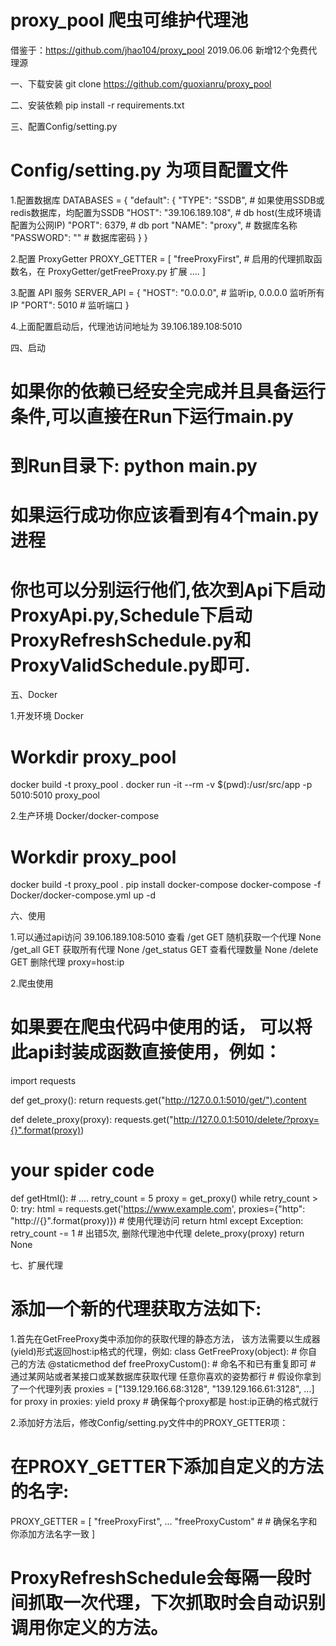 # proxy_pool 爬虫可维护代理池


借鉴于：https://github.com/jhao104/proxy_pool
2019.06.06 新增12个免费代理源


一、下载安装
git clone https://github.com/guoxianru/proxy_pool


二、安装依赖
pip install -r requirements.txt


三、配置Config/setting.py
# Config/setting.py 为项目配置文件

1.配置数据库
DATABASES = {
    "default": {
        "TYPE": "SSDB",             # 如果使用SSDB或redis数据库，均配置为SSDB
        "HOST": "39.106.189.108",   # db host(生成环境请配置为公网IP)
        "PORT": 6379,               # db port
        "NAME": "proxy",            # 数据库名称
        "PASSWORD": ""              # 数据库密码
    }
}

2.配置 ProxyGetter
PROXY_GETTER = [
    "freeProxyFirst",      # 启用的代理抓取函数名，在 ProxyGetter/getFreeProxy.py 扩展
    ....
]

3.配置 API 服务
SERVER_API = {
    "HOST": "0.0.0.0",  # 监听ip, 0.0.0.0 监听所有IP
    "PORT": 5010        # 监听端口
}

4.上面配置启动后，代理池访问地址为 39.106.189.108:5010


四、启动
# 如果你的依赖已经安全完成并且具备运行条件,可以直接在Run下运行main.py
# 到Run目录下:  python main.py
# 如果运行成功你应该看到有4个main.py进程
# 你也可以分别运行他们,依次到Api下启动ProxyApi.py,Schedule下启动ProxyRefreshSchedule.py和ProxyValidSchedule.py即可.


五、Docker

1.开发环境 Docker
# Workdir proxy_pool
docker build -t proxy_pool .
docker run -it --rm -v $(pwd):/usr/src/app -p 5010:5010 proxy_pool

2.生产环境 Docker/docker-compose
# Workdir proxy_pool
docker build -t proxy_pool .
pip install docker-compose
docker-compose -f Docker/docker-compose.yml up -d


六、使用

1.可以通过api访问 39.106.189.108:5010 查看
/get	        GET	随机获取一个代理	None
/get_all	    GET	获取所有代理	None
/get_status	    GET	查看代理数量	None
/delete	GET	    删除代理	proxy=host:ip

2.爬虫使用
# 如果要在爬虫代码中使用的话， 可以将此api封装成函数直接使用，例如：
import requests

def get_proxy():
    return requests.get("http://127.0.0.1:5010/get/").content

def delete_proxy(proxy):
    requests.get("http://127.0.0.1:5010/delete/?proxy={}".format(proxy))

# your spider code

def getHtml():
    # ....
    retry_count = 5
    proxy = get_proxy()
    while retry_count > 0:
        try:
            html = requests.get('https://www.example.com', proxies={"http": "http://{}".format(proxy)})
            # 使用代理访问
            return html
        except Exception:
            retry_count -= 1
    # 出错5次, 删除代理池中代理
    delete_proxy(proxy)
    return None


七、扩展代理
# 添加一个新的代理获取方法如下:

1.首先在GetFreeProxy类中添加你的获取代理的静态方法， 该方法需要以生成器(yield)形式返回host:ip格式的代理，例如:
class GetFreeProxy(object):
    # 你自己的方法
    @staticmethod
    def freeProxyCustom():  # 命名不和已有重复即可
        # 通过某网站或者某接口或某数据库获取代理 任意你喜欢的姿势都行
        # 假设你拿到了一个代理列表
        proxies = ["139.129.166.68:3128", "139.129.166.61:3128", ...]
        for proxy in proxies:
            yield proxy
        # 确保每个proxy都是 host:ip正确的格式就行

2.添加好方法后，修改Config/setting.py文件中的PROXY_GETTER项：
# 在PROXY_GETTER下添加自定义的方法的名字:
PROXY_GETTER = [
    "freeProxyFirst",
    ...
    "freeProxyCustom"  #  # 确保名字和你添加方法名字一致
]
# ProxyRefreshSchedule会每隔一段时间抓取一次代理，下次抓取时会自动识别调用你定义的方法。
